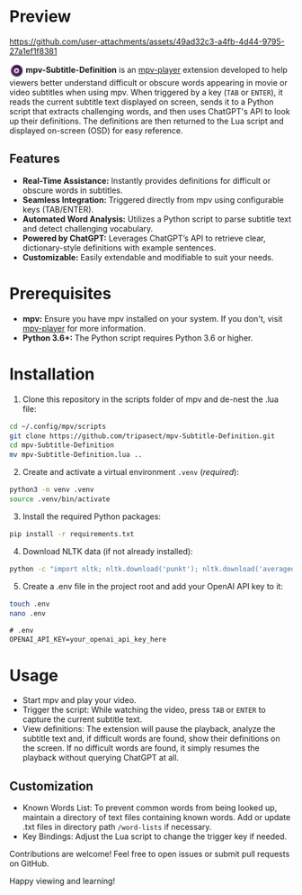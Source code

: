 # Preview
https://github.com/user-attachments/assets/49ad32c3-a4fb-4d44-9795-27a1ef1f8381



<img src="https://raw.githubusercontent.com/mpv-player/mpv.io/master/source/images/mpv-logo-128.png" width="25px" align="absmiddle"> **mpv-Subtitle-Definition** is an [mpv-player](https://github.com/mpv-player/mpv) extension developed to help viewers better understand difficult or obscure words appearing in movie or video subtitles when using mpv. When triggered by a key (`TAB` or `ENTER`), it reads the current subtitle text displayed on screen, sends it to a Python script that extracts challenging words, and then uses ChatGPT's API to look up their definitions. The definitions are then returned to the Lua script and displayed on-screen (OSD) for easy reference.

## Features

- **Real-Time Assistance:** Instantly provides definitions for difficult or obscure words in subtitles.
- **Seamless Integration:** Triggered directly from mpv using configurable keys (TAB/ENTER).
- **Automated Word Analysis:** Utilizes a Python script to parse subtitle text and detect challenging vocabulary.
- **Powered by ChatGPT:** Leverages ChatGPT’s API to retrieve clear, dictionary-style definitions with example sentences.
- **Customizable:** Easily extendable and modifiable to suit your needs.

# Prerequisites

- **mpv:** Ensure you have mpv installed on your system. If you don't, visit [mpv-player](https://github.com/mpv-player/mpv) for more information.
- **Python 3.6+:** The Python script requires Python 3.6 or higher.

# Installation

1. Clone this repository in the scripts folder of mpv and de-nest the .lua file:

```bash
cd ~/.config/mpv/scripts
git clone https://github.com/tripasect/mpv-Subtitle-Definition.git
cd mpv-Subtitle-Definition
mv mpv-Subtitle-Definition.lua ..
```

2.	Create and activate a virtual environment `.venv` (*required*):

```bash
python3 -m venv .venv
source .venv/bin/activate
```


3.	Install the required Python packages:

```bash
pip install -r requirements.txt
```


4.	Download NLTK data (if not already installed):

```bash
python -c "import nltk; nltk.download('punkt'); nltk.download('averaged_perceptron_tagger'); nltk.download('wordnet')"
```


5.	Create a .env file in the project root and add your OpenAI API key to it:
```bash
touch .env
nano .env
```

```file
# .env
OPENAI_API_KEY=your_openai_api_key_here
```


# Usage
- Start mpv and play your video.
- Trigger the script: While watching the video, press `TAB` or `ENTER` to capture the current subtitle text.
- View definitions: The extension will pause the playback, analyze the subtitle text and, if difficult words are found, show their definitions on the screen. If no difficult words are found, it simply resumes the playback without querying ChatGPT at all.

## Customization
  - Known Words List: To prevent common words from being looked up, maintain a directory of text files containing known words. Add or update .txt files in directory path `/word-lists` if necessary.
  - Key Bindings: Adjust the Lua script to change the trigger key if needed.


Contributions are welcome! Feel free to open issues or submit pull requests on GitHub.


Happy viewing and learning!
